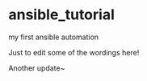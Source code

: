 # ansible_tutorial
my first ansible automation

Just to edit some of the wordings here!

Another update~
